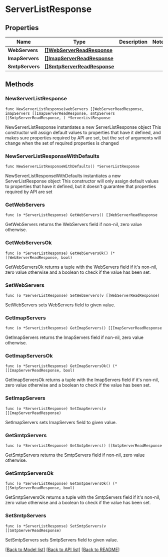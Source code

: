 # ServerListResponse

## Properties

Name | Type | Description | Notes
------------ | ------------- | ------------- | -------------
**WebServers** | [**[]WebServerReadResponse**](WebServerReadResponse.md) |  | 
**ImapServers** | [**[]ImapServerReadResponse**](ImapServerReadResponse.md) |  | 
**SmtpServers** | [**[]SmtpServerReadResponse**](SmtpServerReadResponse.md) |  | 

## Methods

### NewServerListResponse

`func NewServerListResponse(webServers []WebServerReadResponse, imapServers []ImapServerReadResponse, smtpServers []SmtpServerReadResponse, ) *ServerListResponse`

NewServerListResponse instantiates a new ServerListResponse object
This constructor will assign default values to properties that have it defined,
and makes sure properties required by API are set, but the set of arguments
will change when the set of required properties is changed

### NewServerListResponseWithDefaults

`func NewServerListResponseWithDefaults() *ServerListResponse`

NewServerListResponseWithDefaults instantiates a new ServerListResponse object
This constructor will only assign default values to properties that have it defined,
but it doesn't guarantee that properties required by API are set

### GetWebServers

`func (o *ServerListResponse) GetWebServers() []WebServerReadResponse`

GetWebServers returns the WebServers field if non-nil, zero value otherwise.

### GetWebServersOk

`func (o *ServerListResponse) GetWebServersOk() (*[]WebServerReadResponse, bool)`

GetWebServersOk returns a tuple with the WebServers field if it's non-nil, zero value otherwise
and a boolean to check if the value has been set.

### SetWebServers

`func (o *ServerListResponse) SetWebServers(v []WebServerReadResponse)`

SetWebServers sets WebServers field to given value.


### GetImapServers

`func (o *ServerListResponse) GetImapServers() []ImapServerReadResponse`

GetImapServers returns the ImapServers field if non-nil, zero value otherwise.

### GetImapServersOk

`func (o *ServerListResponse) GetImapServersOk() (*[]ImapServerReadResponse, bool)`

GetImapServersOk returns a tuple with the ImapServers field if it's non-nil, zero value otherwise
and a boolean to check if the value has been set.

### SetImapServers

`func (o *ServerListResponse) SetImapServers(v []ImapServerReadResponse)`

SetImapServers sets ImapServers field to given value.


### GetSmtpServers

`func (o *ServerListResponse) GetSmtpServers() []SmtpServerReadResponse`

GetSmtpServers returns the SmtpServers field if non-nil, zero value otherwise.

### GetSmtpServersOk

`func (o *ServerListResponse) GetSmtpServersOk() (*[]SmtpServerReadResponse, bool)`

GetSmtpServersOk returns a tuple with the SmtpServers field if it's non-nil, zero value otherwise
and a boolean to check if the value has been set.

### SetSmtpServers

`func (o *ServerListResponse) SetSmtpServers(v []SmtpServerReadResponse)`

SetSmtpServers sets SmtpServers field to given value.



[[Back to Model list]](../README.md#documentation-for-models) [[Back to API list]](../README.md#documentation-for-api-endpoints) [[Back to README]](../README.md)


